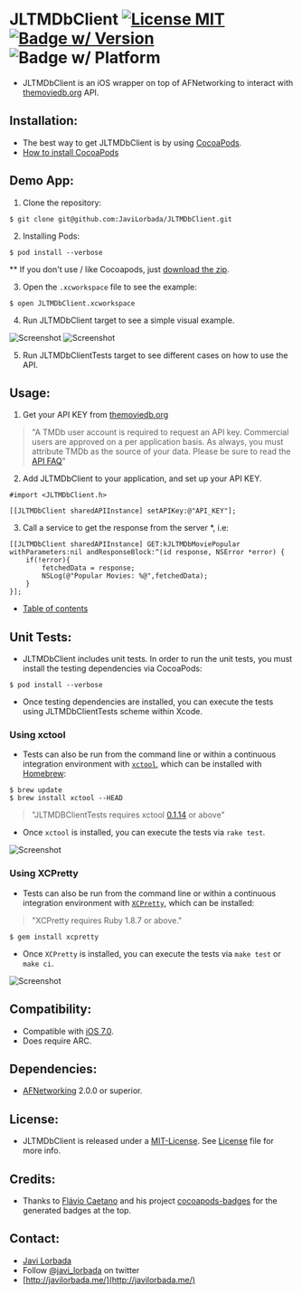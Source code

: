 JLTMDbClient [![License MIT](http://b.repl.ca/v1/License-MIT-blue.png)](https://github.com/JaviLorbada/JLTMDbClient/blob/master/LICENSE) [![Badge w/ Version](https://cocoapod-badges.herokuapp.com/v/JLTMDbClient/0.1.0/badge.png)](https://github.com/JaviLorbada/JLTMDbClient/releases/tag/0.1.0) ![Badge w/ Platform](https://cocoapod-badges.herokuapp.com/p/JLTMDbClient/badge.png)
==============


- JLTMDbClient is an iOS wrapper on top of AFNetworking to interact with [themoviedb.org](www.themoviedb.org) API.

## Installation: ##

- The best way to get JLTMDbClient is by using [CocoaPods](http://cocoapods.org/). 
- [How to install CocoaPods](https://speakerdeck.com/javilorbada/introduction-to-cocoapods?slide=13)

## Demo App:

1. Clone the repository:
```
$ git clone git@github.com:JaviLorbada/JLTMDbClient.git
```
2. Installing Pods:
```
$ pod install --verbose
```
** If you don't use / like Cocoapods, just [download the zip](https://app.box.com/s/4bxyuvrgzusv6u7d5z9a).

3. Open the ```.xcworkspace``` file to see the example:
```
$ open JLTMDbClient.xcworkspace
```
4. Run JLTMDbClient target to see a simple visual example.


 ![Screenshot](https://dl.dropboxusercontent.com/u/27371680/Images/Github/JLTMDbClient/MovieList.png) 
 ![Screenshot](https://dl.dropboxusercontent.com/u/27371680/Images/Github/JLTMDbClient/MovieDetail.png) 

5. Run JLTMDbClientTests target to see different cases on how to use the API.

## Usage: ##

1. Get your API KEY from [themoviedb.org](http://www.themoviedb.org/documentation/api)

> "A TMDb user account is required to request an API key. Commercial users are approved on a per application basis. As always, you must attribute TMDb as the source of your data. Please be sure to read the [API FAQ](http://www.themoviedb.org/faq/api)"

2. Add JLTMDbClient to your application, and set up your API KEY.

```
#import <JLTMDbClient.h>
```

```
[[JLTMDbClient sharedAPIInstance] setAPIKey:@"API_KEY"];
```
3. Call a service to get the response from the server *, i.e:


```
[[JLTMDbClient sharedAPIInstance] GET:kJLTMDbMoviePopular withParameters:nil andResponseBlock:^(id response, NSError *error) {
    if(!error){
        fetchedData = response;
        NSLog(@"Popular Movies: %@",fetchedData);
    }
}];
```

* [Table of contents](https://github.com/JaviLorbada/JLTMDbClient/blob/master/JLTMDbClient/JLTMDbClientDefines.h)

## Unit Tests: ##

- JLTMDbClient includes unit tests. In order to run the unit tests, you must install the testing dependencies via CocoaPods:

```
$ pod install --verbose
```

- Once testing dependencies are installed, you can execute the tests using JLTMDbClientTests scheme within Xcode.

### Using xctool

- Tests can also be run from the command line or within a continuous integration environment with [`xctool`](https://github.com/facebook/xctool), which can be installed with [Homebrew](http://brew.sh):

```
$ brew update
$ brew install xctool --HEAD
```

> "JLTMDBClientTests requires xctool [0.1.14](https://github.com/facebook/xctool/releases/tag/v0.1.14) or above"

- Once `xctool` is installed, you can execute the tests via `rake test`.

 ![Screenshot](https://dl.dropboxusercontent.com/u/27371680/Images/Github/JLTMDbClient/JLTMDBClientTest_xctool.gif) 

### Using XCPretty

- Tests can also be run from the command line or within a continuous integration environment with [`XCPretty`](https://github.com/mneorr/XCPretty), which can be installed:
> "XCPretty requires Ruby 1.8.7 or above."

```
$ gem install xcpretty
```

- Once `XCPretty` is installed, you can execute the tests via `make test` or `make ci`.

 ![Screenshot](https://dl.dropboxusercontent.com/u/27371680/Images/Github/JLTMDbClient/JLTMDBClientTest_xcpretty.gif) 

## Compatibility: ##

- Compatible with [iOS 7.0](https://developer.apple.com/library/ios/releasenotes/General/WhatsNewIniOS/Articles/iOS7.html).
- Does require ARC. 

## Dependencies: ##

- [AFNetworking](https://github.com/AFNetworking/AFNetworking) 2.0.0 or superior.

## License: ##

- JLTMDbClient is released under a [MIT-License](http://opensource.org/licenses/MIT). See [License](https://github.com/JaviLorbada/JLTMDbClient/blob/master/LICENSE) file for more info.

## Credits: ##

- Thanks to [Flávio Caetano](https://github.com/fjcaetano) and his project [cocoapods-badges](https://github.com/fjcaetano/cocoapod-badges) for the generated badges at the top.

## Contact: ##

- [Javi Lorbada](mailto:javugi@gmail.com) 
- Follow [@javi_lorbada](https://twitter.com/javi_lorbada) on twitter
- [http://javilorbada.me/](http://javilorbada.me/)
